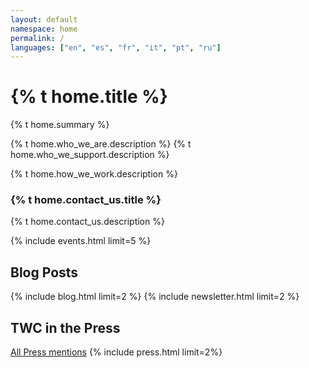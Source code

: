 ```yaml
---
layout: default
namespace: home
permalink: /
languages: ["en", "es", "fr", "it", "pt", "ru"]
---
```


<h1 class="leading-tight marg-b-2">{% t home.title %}</h1>

<div class="p-3 marg-b-2 secondaryBg">
  <p>{% t home.summary %}</p>
  <p>{% t home.who_we_are.description %} 
  {% t home.who_we_support.description %}</p>
  <p>{% t home.how_we_work.description %}</p>
</div>
<div class="p-3 marg-b-2 secondaryBg">
  <h3>{% t home.contact_us.title %}</h3>
  {% t home.contact_us.description %}
</div>

{% include events.html limit=5 %}

<h2 class class="marg-b-2">Blog Posts</h2>
{% include blog.html limit=2 %}
{% include newsletter.html limit=2 %}
<h2> TWC in the Press</h2>
<a href="/press">All Press mentions</a>
{% include press.html limit=2%}